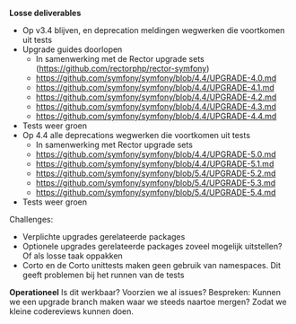 **Losse deliverables**
- Op v3.4 blijven, en deprecation meldingen wegwerken die voortkomen uit tests
- Upgrade guides doorlopen
    - In samenwerking met de Rector upgrade sets (https://github.com/rectorphp/rector-symfony)
    - https://github.com/symfony/symfony/blob/4.4/UPGRADE-4.0.md
    - https://github.com/symfony/symfony/blob/4.4/UPGRADE-4.1.md
    - https://github.com/symfony/symfony/blob/4.4/UPGRADE-4.2.md
    - https://github.com/symfony/symfony/blob/4.4/UPGRADE-4.3.md
    - https://github.com/symfony/symfony/blob/4.4/UPGRADE-4.4.md
- Tests weer groen
- Op 4.4 alle deprecations wegwerken die voortkomen uit tests
    - In samenwerking met Rector upgrade sets
    - https://github.com/symfony/symfony/blob/4.4/UPGRADE-5.0.md
    - https://github.com/symfony/symfony/blob/4.4/UPGRADE-5.1.md
    - https://github.com/symfony/symfony/blob/5.4/UPGRADE-5.2.md
    - https://github.com/symfony/symfony/blob/5.4/UPGRADE-5.3.md
    - https://github.com/symfony/symfony/blob/5.4/UPGRADE-5.4.md
- Tests weer groen

Challenges:
* Verplichte upgrades gerelateerde packages
* Optionele upgrades gerelateerde packages zoveel mogelijk uitstellen? Of als losse taak oppakken
* Corto en de Corto unittests maken geen gebruik van namespaces. Dit geeft problemen bij het runnen van de tests


**Operationeel**
Is dit werkbaar? Voorzien we al issues?
Bespreken: Kunnen we een upgrade branch maken waar we steeds naartoe mergen? Zodat we kleine codereviews kunnen doen.
